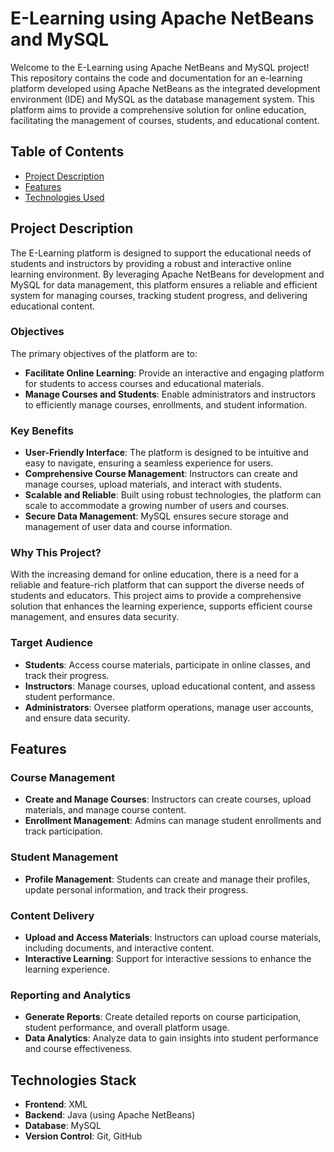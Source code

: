 # E-Learning using Apache NetBeans and MySQL

Welcome to the E-Learning using Apache NetBeans and MySQL project! This repository contains the code and documentation for an e-learning platform developed using Apache NetBeans as the integrated development environment (IDE) and MySQL as the database management system. This platform aims to provide a comprehensive solution for online education, facilitating the management of courses, students, and educational content.

## Table of Contents

- [Project Description](#project-description)
- [Features](#features)
- [Technologies Used](#technologies-used)

## Project Description

The E-Learning platform is designed to support the educational needs of students and instructors by providing a robust and interactive online learning environment. By leveraging Apache NetBeans for development and MySQL for data management, this platform ensures a reliable and efficient system for managing courses, tracking student progress, and delivering educational content.

### Objectives
The primary objectives of the platform are to:
- **Facilitate Online Learning**: Provide an interactive and engaging platform for students to access courses and educational materials.
- **Manage Courses and Students**: Enable administrators and instructors to efficiently manage courses, enrollments, and student information.

### Key Benefits
- **User-Friendly Interface**: The platform is designed to be intuitive and easy to navigate, ensuring a seamless experience for users.
- **Comprehensive Course Management**: Instructors can create and manage courses, upload materials, and interact with students.
- **Scalable and Reliable**: Built using robust technologies, the platform can scale to accommodate a growing number of users and courses.
- **Secure Data Management**: MySQL ensures secure storage and management of user data and course information.

### Why This Project?
With the increasing demand for online education, there is a need for a reliable and feature-rich platform that can support the diverse needs of students and educators. This project aims to provide a comprehensive solution that enhances the learning experience, supports efficient course management, and ensures data security.

### Target Audience
- **Students**: Access course materials, participate in online classes, and track their progress.
- **Instructors**: Manage courses, upload educational content, and assess student performance.
- **Administrators**: Oversee platform operations, manage user accounts, and ensure data security.

## Features

### Course Management
- **Create and Manage Courses**: Instructors can create courses, upload materials, and manage course content.
- **Enrollment Management**: Admins can manage student enrollments and track participation.

### Student Management
- **Profile Management**: Students can create and manage their profiles, update personal information, and track their progress.

### Content Delivery
- **Upload and Access Materials**: Instructors can upload course materials, including documents, and interactive content.
- **Interactive Learning**: Support for interactive sessions to enhance the learning experience.

### Reporting and Analytics
- **Generate Reports**: Create detailed reports on course participation, student performance, and overall platform usage.
- **Data Analytics**: Analyze data to gain insights into student performance and course effectiveness.

## Technologies Stack

- **Frontend**: XML
- **Backend**: Java (using Apache NetBeans)
- **Database**: MySQL
- **Version Control**: Git, GitHub
